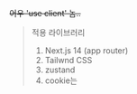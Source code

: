 
~~어우 'use client' 놈..~~

> 적용 라이브러리
> 1. Next.js 14 (app router)
> 2. Tailwnd CSS
> 3. zustand
> 4. cookie는 

